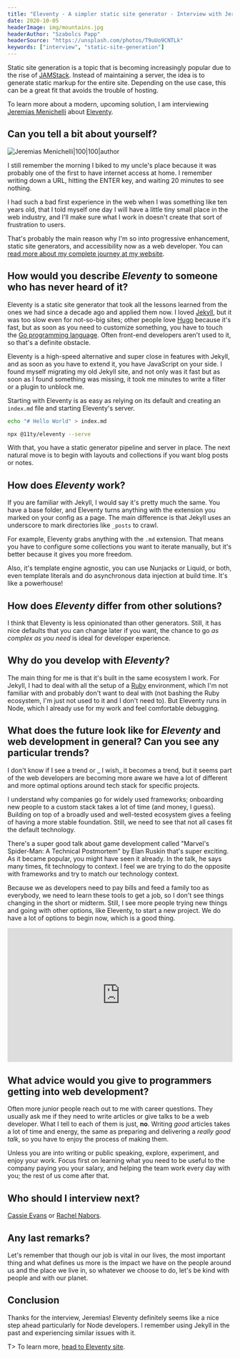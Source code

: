 ```yaml
---
title: "Eleventy - A simpler static site generator - Interview with Jeremias Menichelli"
date: 2020-10-05
headerImage: img/mountains.jpg
headerAuthor: "Szabolcs Papp"
headerSource: "https://unsplash.com/photos/T9uUo9CNTLk"
keywords: ["interview", "static-site-generation"]
---
```


Static site generation is a topic that is becoming increasingly popular due to the rise of [JAMStack](https://jamstack.org). Instead of maintaining a server, the idea is to generate static markup for the entire site. Depending on the use case, this can be a great fit that avoids the trouble of hosting.

To learn more about a modern, upcoming solution, I am interviewing [Jeremias Menichelli](https://twitter.com/jeremenichelli) about [Eleventy](https://www.11ty.dev/).

## Can you tell a bit about yourself?

![Jeremias Menichelli|100|100|author](https://www.gravatar.com/avatar/802b096bc7cef6843db036595503b559?s=200)

I still remember the morning I biked to my uncle's place because it was probably one of the first to have internet access at home. I remember writing down a URL, hitting the ENTER key, and waiting 20 minutes to see nothing.

I had such a bad first experience in the web when I was something like ten years old, that I told myself one day I will have a little tiny small place in the web industry, and I'll make sure what I work in doesn't create that sort of frustration to users.

That's probably the main reason why I'm so into progressive enhancement, static site generators, and accessibility now as a web developer. You can [read more about my complete journey at my website](//jeremenichelli.io/about).

## How would you describe _Eleventy_ to someone who has never heard of it?

Eleventy is a static site generator that took all the lessons learned from the ones we had since a decade ago and applied them now. I loved [Jekyll](https://jekyllrb.com/), but it was too slow even for not-so-big sites; other people love [Hugo](https://gohugo.io/) because it's fast, but as soon as you need to customize something, you have to touch the [Go programming language](https://golang.org/). Often front-end developers aren't used to it, so that's a definite obstacle.

Eleventy is a high-speed alternative and super close in features with Jekyll, and as soon as you have to extend it, you have JavaScript on your side. I found myself migrating my old Jekyll site, and not only was it fast but as soon as I found something was missing, it took me minutes to write a filter or a plugin to unblock me.

Starting with Eleventy is as easy as relying on its default and creating an `index.md` file and starting Eleventy's server.

```bash
echo "# Hello World" > index.md

npx @11ty/eleventy --serve
```

With that, you have a static generator pipeline and server in place. The next natural move is to begin with layouts and collections if you want blog posts or notes.

## How does _Eleventy_ work?

If you are familiar with Jekyll, I would say it's pretty much the same. You have a base folder, and Eleventy turns anything with the extension you marked on your config as a page. The main difference is that Jekyll uses an underscore to mark directories like `_posts` to crawl.

For example, Eleventy grabs anything with the `.md` extension. That means you have to configure some collections you want to iterate manually, but it's better because it gives you more freedom.

Also, it's template engine agnostic, you can use Nunjacks or Liquid, or both, even template literals and do asynchronous data injection at build time. It's like a powerhouse!

## How does _Eleventy_ differ from other solutions?

I think that Eleventy is less opinionated than other generators. Still, it has nice defaults that you can change later if you want, the chance to go _as complex as you need_ is ideal for developer experience.

## Why do you develop with _Eleventy_?

The main thing for me is that it's built in the same ecosystem I work. For Jekyll, I had to deal with all the setup of a [Ruby](https://www.ruby-lang.org/) environment, which I'm not familiar with and probably don't want to deal with (not bashing the Ruby ecosystem, I'm just not used to it and I don't need to). But Eleventy runs in Node, which I already use for my work and feel comfortable debugging.

## What does the future look like for _Eleventy_ and web development in general? Can you see any particular trends?

I don't know if I see a trend or _ I wish_ it becomes a trend, but it seems part of the web developers are becoming more aware we have a lot of different and more optimal options around tech stack for specific projects.

I understand why companies go for widely used frameworks; onboarding new people to a custom stack takes a lot of time (and money, I guess). Building on top of a broadly used and well-tested ecosystem gives a feeling of having a more stable foundation. Still, we need to see that not all cases fit the default technology.

There's a super good talk about game development called "Marvel's Spider-Man: A Technical Postmortem" by Elan Ruskin that's super exciting. As it became popular, you might have seen it already. In the talk, he says many times, fit technology to context. I feel we are trying to do the opposite with frameworks and try to match our technology context.

Because we as developers need to pay bills and feed a family too as everybody, we need to learn these tools to get a job, so I don't see things changing in the short or midterm. Still, I see more people trying new things and going with other options, like Eleventy, to start a new project. We do have a lot of options to begin now, which is a good thing.

<iframe width="100%" height="300px" src="https://www.youtube.com/embed/KDhKyIZd3O8" frameborder="0" allowfullscreen></iframe>

## What advice would you give to programmers getting into web development?

Often more junior people reach out to me with career questions. They usually ask me if they need to write articles or give talks to be a web developer. What I tell to each of them is just, **no**. Writing _good_ articles takes a lot of time and energy, the same as preparing and delivering a _really good talk_, so you have to enjoy the process of making them.

Unless you are into writing or public speaking, explore, experiment, and enjoy your work. Focus first on learning what you need to be useful to the company paying you your salary, and helping the team work every day with you; the rest of us come after that.

## Who should I interview next?

[Cassie Evans](https://twitter.com/cassiecodes) or [Rachel Nabors](https://twitter.com/rachelnabors).

## Any last remarks?

Let's remember that though our job is vital in our lives, the most important thing and what defines us more is the impact we have on the people around us and the place we live in, so whatever we choose to do, let's be kind with people and with our planet.

## Conclusion

Thanks for the interview, Jeremias! Eleventy definitely seems like a nice step ahead particularly for Node developers. I remember using Jekyll in the past and experiencing similar issues with it.

T> To learn more, [head to Eleventy site](https://www.11ty.dev/).
